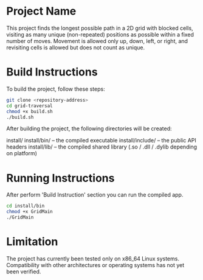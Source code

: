 # Project Name

This project finds the longest possible path in a 2D grid with blocked cells, visiting as many unique (non-repeated) positions as possible within a fixed number of moves. Movement is allowed only up, down, left, or right, and revisiting cells is allowed but does not count as unique.

# Build Instructions

To build the project, follow these steps:

   ```bash
   git clone <repository-address>
   cd grid-traversal
   chmod +x build.sh
   ./build.sh
   ```

After building the project, the following directories will be created:

install/
install/bin/ – the compiled executable
install/include/ – the public API headers
install/lib/ – the compiled shared library (.so / .dll / .dylib depending on platform)

# Running Instructions

After perform 'Build Instruction' section you can run the compiled app.

   ```bash
   cd install/bin
   chmod +x GridMain
   ./GridMain
   ```

# Limitation

The project has currently been tested only on x86_64 Linux systems.
Compatibility with other architectures or operating systems has not yet been verified.

